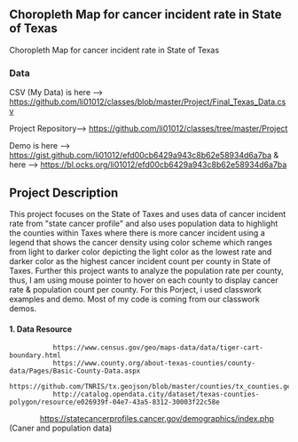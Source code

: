 ## Choropleth Map for cancer incident rate in State of Texas

Choropleth Map for cancer incident rate in State of Texas

### Data

CSV (My Data) is here --> https://github.com/li01012/classes/blob/master/Project/Final_Texas_Data.csv

Project Repository--> https://github.com/li01012/classes/tree/master/Project

Demo is here --> https://gist.github.com/li01012/efd00cb6429a943c8b62e58934d6a7ba
      & here --> https://bl.ocks.org/li01012/efd00cb6429a943c8b62e58934d6a7ba



## Project Description

This project focuses on the State of Taxes and uses data of cancer incident rate from "state cancer profile" and also uses population data to highlight the counties within Taxes where there is more cancer incident using a legend that shows the cancer density using color scheme which ranges from light to darker color depicting the light color as the lowest rate and darker color as the highest cancer incident count per county in State of Taxes.
      Further this  project wants to analyze the population rate per county, thus, I am using mouse pointer to hover on each county to display cancer rate & population count per county.
      For this Porject, i used classwork examples and demo. Most of my code is coming from our classwork demos.

#### 1. Data Resource

               https://www.census.gov/geo/maps-data/data/tiger-cart-boundary.html
               https://www.county.org/about-texas-counties/county-data/Pages/Basic-County-Data.aspx
               https://github.com/TNRIS/tx.geojson/blob/master/counties/tx_counties.geojson
               http://catalog.opendata.city/dataset/texas-counties-polygon/resource/e026939f-04e7-43a5-8312-30003f22c58e
               https://statecancerprofiles.cancer.gov/demographics/index.php (Caner and population data)

